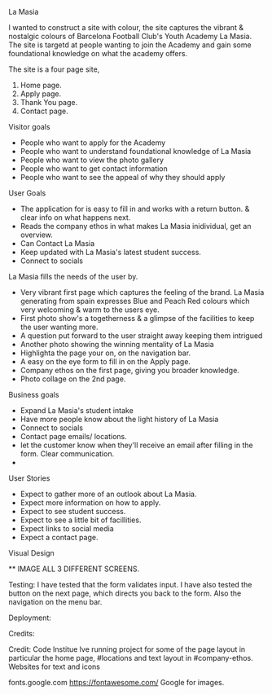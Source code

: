La Masia

I wanted to construct a site with colour, the site captures the vibrant & nostalgic colours of Barcelona Football Club's Youth Academy La Masia. 
The site is targetd at people wanting to join the Academy and gain some foundational knowledge on what the academy offers.

The site is a four page site, 

1. Home page.
2. Apply page.
3. Thank You page.
4. Contact page.

Visitor goals 
* People who want to apply for the Academy
* People who want to understand foundational knowledge of La Masia
* People who want to view the photo gallery
* People who want to get contact information
* People who want to see the appeal of why they should apply

User Goals
* The application for is easy to fill in and works with a return button. & clear info on what happens next. 
* Reads the company ethos in what makes La Masia inidividual, get an overview.  
* Can Contact La Masia
* Keep updated with La Masia's latest student success.
* Connect to socials 



La Masia fills the needs of the user by. 

* Very vibrant first page which captures the feeling of the brand. La Masia generating from spain expresses Blue and Peach Red colours which very welcoming & warm to the users eye. 
* First photo show's a togetherness & a glimpse of the facilities to keep the user wanting more.
* A question put forward to the user straight away keeping them intrigued 
* Another photo showing the winning mentality of La Masia
* Highlighta the page your on, on the navigation bar. 
* A easy on the eye form to fill in on the Apply page.
* Company ethos on the first page, giving you broader knowledge. 
* Photo collage on the 2nd page. 

Business goals
* Expand La Masia's student intake
* Have more people know about the light history of La Masia
* Connect to socials
* Contact page emails/ locations.
* let the customer know when they'll receive an email after filling in the form. Clear communication.
*


User Stories
* Expect to gather more of an outlook about La Masia.
* Expect more information on how to apply.
* Expect to see student success.
* Expect to see a little bit of facillities.
* Expect links to social media
* Expect a contact page.

Visual Design





**
IMAGE ALL 3 DIFFERENT SCREENS. 






















Testing:
I have tested that the form validates input.
I have also tested the button on the next page, which directs you back to the form.
Also the navigation on the menu bar.


Deployment:



Credits:

Credit: Code Institue lve running project for some of the page layout in particular the home page, #locations and text layout in #company-ethos.
Websites for text and icons

fonts.google.com
https://fontawesome.com/
Google for images. 


